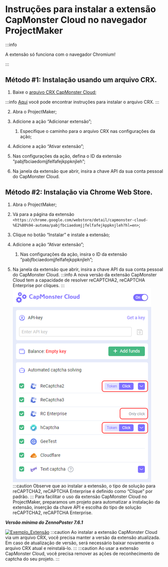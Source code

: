 ﻿---
sidebar_position: 4
sidebar_label: Instruções para instalar a extensão no navegador ProjectMaker
---

# Instruções para instalar a extensão CapMonster Cloud no navegador ProjectMaker

:::info

A extensão só funciona com o navegador Chromium!

:::

## Método #1: Instalação usando um arquivo CRX.
1. Baixe o [arquivo CRX CapMonster Cloud](https://chrome.google.com/webstore/detail/capmonster-cloud-%E2%80%94-automa/pabjfbciaedomjjfelfafejkppknjleh?hl=en);

:::info
[Aqui](https://zennolab.atlassian.net/wiki/spaces/RU/pages/2081423361#%D0%9A%D0%B0%D0%BA-%D1%81%D0%BA%D0%B0%D1%87%D0%B0%D1%82%D1%8C-crx-%D1%84%D0%B0%D0%B9%D0%BB-%D1%80%D0%B0%D1%81%D1%88%D0%B8%D1%80%D0%B5%D0%BD%D0%B8%D1%8F) você pode encontrar instruções para instalar o arquivo CRX.
:::

2. Abra o ProjectMaker;

3. Adicione a ação “Adicionar extensão”;

    1. Especifique o caminho para o arquivo CRX nas configurações da ação;

4. Adicione a ação “Ativar extensão”;

5. Nas configurações da ação, defina o ID da extensão “pabjfbciaedomjjfelfafejkppknjleh”;

6. Na janela da extensão que abrir, insira a chave API da sua conta pessoal do CapMonster Cloud.
## Método #2: Instalação via Chrome Web Store.
1. Abra o ProjectMaker;
2. Vá para a página da extensão `<https://chrome.google.com/webstore/detail/capmonster-cloud-%E2%80%94-automa/pabjfbciaedomjjfelfafejkppknjleh?hl=en>`;
3. Clique no botão “Instalar” e instale a extensão;
4. Adicione a ação “Ativar extensão”;

    1. Nas configurações da ação, insira o ID da extensão “pabjfbciaedomjjfelfafejkppknjleh”;

5. Na janela da extensão que abrir, insira a chave API da sua conta pessoal do CapMonster Cloud.
:::info
A nova versão da extensão CapMonster Cloud tem a capacidade de resolver reCAPTCHA2, reCAPTCHA Enterprise por cliques.
:::
![](./images/install-instruction/ext.png) 
:::caution
Observe que ao instalar a extensão, o tipo de solução para reCAPTCHA2, reCAPTCHA Enterprise é definido como “Clique” por padrão.
:::
Para facilitar o uso da extensão CapMonster Cloud no ProjectMaker, preparamos um projeto para automatizar a instalação da extensão, inserção da chave API e escolha do tipo de solução reCAPTCHA2, reCAPTCHA Enterprise.

***Versão mínima do ZennoPoster 7.6.1***

[![Exemplo_Extensão](./images/install-instruction/Aspose.Words.d33c25f1-0d68-4361-bcfb-da50f3892df4.002.png)](https://drive.google.com/file/d/1eOv1wXnjf202yDavB4051-XFM7vUGiGN/view?usp=sharing)
:::caution
Ao instalar a extensão CapMonster Cloud via um arquivo CRX, você precisa manter a versão da extensão atualizada. Em caso de atualização de versão, será necessário baixar novamente o arquivo CRX atual e reinstalá-lo.
:::
:::caution
Ao usar a extensão CapMonster Cloud, você precisa remover as ações de reconhecimento de captcha do seu projeto.
:::